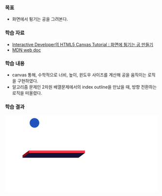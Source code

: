 ### 목표

- 화면에서 튕기는 공을 그려본다.

### 학습 자료

- [Interactive Developer의 HTML5 Canvas Tutorial : 화면에 튕기는 공 만들기](https://www.youtube.com/watch?v=sLCiI6d5vTM)
- [MDN web doc](https://developer.mozilla.org/ko/docs/Web/API/window/requestAnimationFrame)

### 학습 내용

- canvas 통해, 수학적으로 너비, 높이, 윈도우 사이즈를 계산해 공을 움직이는 로직을 구현하였다.
- 알고리즘 문제인 2차원 배열문제에서의 index outline을 만났을 때, 방향 전환하는 로직을 떠올렸다. 

### 학습 결과
![화면에 튕기는 공](./실행결과.png)
